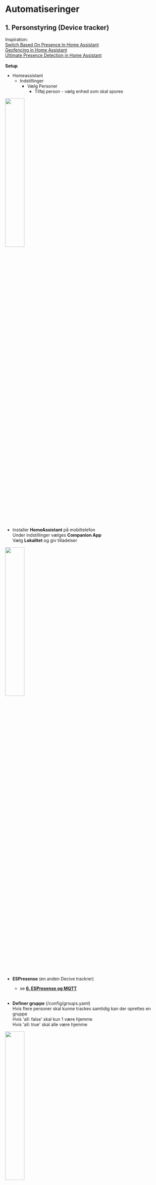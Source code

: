 # Automatiseringer
## 1. Personstyring (Device tracker)<br>
Inspiration:<br>
[Switch Based On Presence In Home Assistant](https://www.youtube.com/watch?v=J-b8BAefNGQ)<br>
[Geofencing in Home Assistant](https://www.youtube.com/watch?v=pjAyRN5UiBg)<br>
[Ultimate Presence Detection in Home Assistant](https://www.youtube.com/watch?v=AcxHt_bPlZQ)<br>
<br>
**Setup**
- Homeassistant<br>
  - Indstillinger<br>
    - Vælg Personer<br>
      - Tilføj person - vælg enhed som skal spores

<img src="./Images/Person.png" width=35% height=35%>

- Installer **HomeAssistant** på mobiltelefon<br>
  Under indstillinger vælges **Companion App**<br>
  Vælg **Lokalitet** og giv tilladelser

<img src="./Images/Companion1.jpg" width=35% height=35%>

- **ESPresense** (en anden Decive trackrer)
  - se [**6. ESPresense og MQTT**](../README.md#6-espresense-og-mqtt)<br><br>

- **Definer gruppe** (/config/groups.yaml)<br>
  Hvis flere personer skal kunne trackes samtidig kan der oprettes en gruppe<br>
  Hvis 'all: false' skal kun 1 være hjemme<br>
  Hvis 'all: true' skal alle være hjemme<br>

<img src="./Images/groups.png" width=35% height=35%>

- entity: group.somebody home<br>
<img src="./Images/hjemme.png" width=50% height=50%>

- **Eksempel på brug af automatisering**
  - Person kommer hjem og lys tændes hvis sol er gået ned. (kunne også teste på ’somebody home’)
  
```YAML
alias: Bent hjemme
description: Bent hjemme eller ude
trigger:
  - platform: state
    entity_id:
      - person.bent
    from: not_home
    to: home
    id: bent hjemme
  - platform: state
    entity_id:
      - person.bent
    id: bent ude
    from: home
    to: not_home
condition: []
action:
  - choose:
      - conditions:
          - condition: trigger
            id: bent hjemme
        sequence:
          - if:
              - condition: state
                entity_id: sun.sun
                state: below_horizon
            then:
              - type: turn_on
                device_id: 15dce4b5bd0e93580a48dfcf0735788a
                entity_id: light.entre_ikea_806lm_level_on_off
                domain: light
                brightness_pct: 100
      - conditions:
          - condition: trigger
            id: bent ude
        sequence:
          - type: turn_off
            device_id: 4bc5cef82ee22c1271d1d25126d5f2e6
            entity_id: switch.light_relay_1
            domain: switch
    default:
      - stop: ukendt betingelse
mode: single
```

## 2. Entre
* [Link til esp32 projekt](./../ESPHome/README.md#1-styringspanel-esp8266-12-m-oled-lcd)
* YAML kode ved bevægelse i entre
```YAML
alias: Bevægelse Entre 
description: ""
trigger:
  - platform: state
    entity_id: binary_sensor.pir_sensor
    from: "off"
    to: "on"
    for:
      hours: 0
      minutes: 0
      seconds: 0
condition:
  - condition: state
    entity_id: sun.sun
    state: below_horizon
action:
  - choose:
      - conditions:
          - condition: time
            after: "00:00"
            before: "06:00"
        sequence:
          - type: turn_on
            device_id: 15dce4b5bd0e93580a48dfcf0735788a
            entity_id: light.entre_ikea_806lm_level_on_off
            domain: light
            brightness_pct: 10
    default:
      - type: turn_on
        device_id: 15dce4b5bd0e93580a48dfcf0735788a
        entity_id: light.entre_ikea_806lm_level_on_off
        domain: light
        brightness_pct: 80
  - wait_for_trigger:
      - platform: state
        entity_id: binary_sensor.pir_sensor
        from: "on"
        to: "off"
        for:
          hours: 0
          minutes: 0
          seconds: 0
  - type: turn_off
    device_id: 15dce4b5bd0e93580a48dfcf0735788a
    entity_id: light.entre_ikea_806lm_level_on_off
    domain: light
mode: single
```
* YAML kode ved tryk på **button_1** tænd lys manuelt
```YAML
alias: Entre lys
description: ""
trigger:
  - platform: state
    entity_id: binary_sensor.entre_button_1
    from: "off"
    to: "on"
condition: []
action:
  - choose:
      - conditions:
          - condition: device
            type: is_off
            device_id: 15dce4b5bd0e93580a48dfcf0735788a
            entity_id: light.entre_ikea_806lm_level_on_off
            domain: light
        sequence:
          - type: turn_on
            device_id: 15dce4b5bd0e93580a48dfcf0735788a
            entity_id: light.entre_ikea_806lm_level_on_off
            domain: light
            brightness_pct: 100
    default:
      - type: turn_off
        device_id: 15dce4b5bd0e93580a48dfcf0735788a
        entity_id: light.entre_ikea_806lm_level_on_off
        domain: light
mode: single
```

## 3. Postkasse alarm
- Aqara vibrationscensor Zigbee monteret på postkasselåg.<br>
  For at forbedre rækkevidden på Zigbee signalet, sidder der en Ikea signalforstærker på indermuren tæt på postkassen.<br>
  Ulempen ved vibrationssensor er at kraftig blæst kan give falske meldinger.<br>
  Ud over melding på Lovelace sendes en melding via Telegram.
- YAML kode
```YAML
alias: Post
description: ""
trigger:
  - type: vibration
    platform: device
    device_id: 720f09636613695b19483d8538c5e0ab
    entity_id: binary_sensor.lumi_lumi_vibration_aq1_ias_zone
    domain: binary_sensor
condition: []
action:
  - service: notify.notifier_agurk
    data:
      message: Ny post
  - service: input_boolean.turn_on
    data: {}
    target:
      entity_id: input_boolean.postkasse
mode: single
```

## 4. Vaskemaskine færdig
- Shelly 1PM Power måler strømforbrug<br>
  Hvis strømforbrug falder til under 5W i 3 min. anses vask for færdig<br>
![](./Images/vaskemaskine.png)
- YAML kode for Blueprint
```YAML
alias: Vaskemaskine færdig 
description: ""
use_blueprint:
  path: >-
    sbyx/notify-or-do-something-when-an-appliance-like-a-dishwasher-or-washing-machine-finishes.yaml
  input:
    power_sensor: sensor.shelly1pm_8caab55fd8f1_power
    actions:
      - service: notify.notifier_agurk
        data:
          message: Vaskemaskine færdig
      - service: notify.mobile_app_lissi_iphone
        data:
          message: Vaskemaskine færdig
    starting_hysteresis: 3
    finishing_threshold: 5
    finishing_hysteresis: 3

```